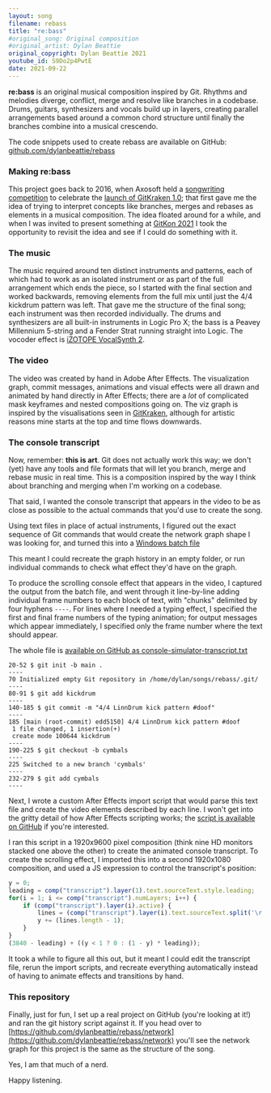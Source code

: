 ```yaml
---  
layout: song  
filename: rebass
title: "re:bass"
#original_song: Original composition
#original_artist: Dylan Beattie
original_copyright: Dylan Beattie 2021
youtube_id: S9Do2p4PwtE
date: 2021-09-22
---  
```


**re:bass** is an original musical composition inspired by Git. Rhythms and melodies diverge, conflict, merge and resolve like branches in a codebase. Drums, guitars, synthesizers and vocals build up in layers, creating parallel arrangements based around a common chord structure until finally the branches combine into a musical crescendo.

The code snippets used to create rebass are available on GitHub: [github.com/dylanbeattie/rebass](https://github.com/dylanbeattie/rebass)

### Making re:bass

This project goes back to 2016, when Axosoft held a [songwriting competition](https://dylanbeattie.net/2016/04/15/the-axosoft-gitkraken-songwriting-battle.html) to celebrate the [launch of GitKraken 1.0](https://www.gitkraken.com/blog/gitkraken-version-1-launch-contest); that first gave me the idea of trying to interpret concepts like branches, merges and rebases as elements in a musical composition. The idea floated around for a while, and when I was invited to present something at [GitKon 2021](https://gitkon.com/) I took the opportunity to revisit the idea and see if I could do something with it.

### The music

The music required around ten distinct instruments and patterns, each of which had to work as an isolated instrument or as part of the full arrangement which ends the piece, so I started with the final section and worked backwards, removing elements from the full mix until just the 4/4 kickdrum pattern was left. That gave me the structure of the final song; each instrument was then recorded individually. The drums and synthesizers are all built-in instruments in Logic Pro X; the bass is a Peavey Millennium 5-string and a Fender Strat running straight into Logic. The vocoder effect is [iZOTOPE VocalSynth 2](https://www.izotope.com/en/products/vocalsynth.html).

### The video

The video was created by hand in Adobe After Effects. The visualization graph, commit messages, animations and visual effects were all drawn and animated by hand directly in After Effects; there are a *lot* of complicated mask keyframes and nested compositions going on. The viz graph is inspired by the visualisations seen in [GitKraken](https://www.gitkraken.com/), although for artistic reasons mine starts at the top and time flows downwards.

### The console transcript

Now, remember: **this is art**. Git does not actually work this way; we don't (yet) have any tools and file formats that will let you branch, merge and rebase music in real time. This is a composition inspired by the way I think about branching and merging when I'm working on a codebase. 

That said, I wanted the console transcript that appears in the video to be as close as possible to the actual commands that you'd use to create the song.

Using text files in place of actual instruments, I figured out the exact sequence of Git commands that would create the network graph shape I was looking for, and turned this into a [Windows batch file](https://github.com/dylanbeattie/rebass/blob/main/scripts/console-simulator-transcript.txt)

This meant I could recreate the graph history in an empty folder, or run individual commands to check what effect they'd have on the graph.

To produce the scrolling console effect that appears in the video, I captured the output from the batch file, and went through it line-by-line adding individual frame numbers to each block of text, with "chunks" delimited by four hyphens `----`. For lines where I needed a typing effect, I specified the first and final frame numbers of the typing animation; for output messages which appear immediately, I specified only the frame number where the text should appear.

The whole file is [available on GitHub as console-simulator-transcript.txt](https://github.com/dylanbeattie/rebass/blob/main/scripts/console-simulator-transcript.txt)

```
20-52 $ git init -b main . 
----
70 Initialized empty Git repository in /home/dylan/songs/rebass/.git/
----
80-91 $ git add kickdrum
----
140-185 $ git commit -m "4/4 LinnDrum kick pattern #doof" 
----
185 [main (root-commit) edd5150] 4/4 LinnDrum kick pattern #doof
 1 file changed, 1 insertion(+)
 create mode 100644 kickdrum
----
190-225 $ git checkout -b cymbals 
----
225 Switched to a new branch 'cymbals'
----
232-279 $ git add cymbals
----
```

Next, I wrote a custom After Effects import script that would parse this text file and create the video elements described by each line. I won't get into the gritty detail of how After Effects scripting works; the [script is available on GitHub](https://github.com/dylanbeattie/rebass/blob/main/scripts/ae-console-simulator.js) if you're interested.

I ran this script in a 1920x9600 pixel composition (think nine HD monitors stacked one above the other) to create the animated console transcript. To create the scrolling effect, I imported this into a second 1920x1080 composition, and used a JS expression to control the transcript's position:

```js
y = 0;
leading = comp("transcript").layer(1).text.sourceText.style.leading;
for(i = 1; i <= comp("transcript").numLayers; i++) {
	if (comp("transcript").layer(i).active) {
        lines = (comp("transcript").layer(i).text.sourceText.split('\r'));
		y += (lines.length - 1);
	}
}
(3840 - leading) + ((y < 1 ? 0 : (1 - y) * leading));
```

It took a while to figure all this out, but it meant I could edit the transcript file, rerun the import scripts, and recreate everything automatically instead of having to animate effects and transitions by hand.

### This repository

Finally, just for fun, I set up a real project on GitHub (you're looking at it!) and ran the git history script against it. If you head over to [https://github.com/dylanbeattie/rebass/network](https://github.com/dylanbeattie/rebass/network) you'll see the network graph for this project is the same as the structure of the song. 

Yes, I am that much of a nerd.

Happy listening.